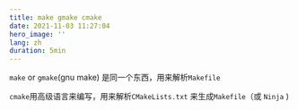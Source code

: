 ```yaml
---
title: make gmake cmake
date: 2021-11-03 11:27:04
hero_image: ''
lang: zh
duration: 5min
---
```


`make` or `gmake`(gnu make) 是同一个东西，用来解析`Makefile`

`cmake`用高级语言来编写，用来解析`CMakeLists.txt` 来生成`Makefile`（或 `Ninja` )